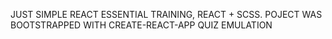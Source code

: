 JUST SIMPLE REACT ESSENTIAL TRAINING, REACT + SCSS. POJECT WAS BOOTSTRAPPED WITH CREATE-REACT-APP QUIZ EMULATION
